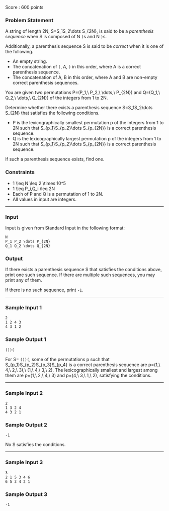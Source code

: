 Score : 600 points

### Problem Statement

A string of length 2N, S=S\_1S\_2\dots S\_{2N}, is said to be a *parenthesis sequence* when S is composed of N `(`s and N `)`s.

Additionally, a parenthesis sequence S is said to be *correct* when it is one of the following.

* An empty string.
* The concatenation of `(`, A, `)` in this order, where A is a correct parenthesis sequence.
* The concatenation of A, B in this order, where A and B are non-empty correct parenthesis sequences.

You are given two permutations P=(P\_1,\ P\_2,\ \dots,\ P\_{2N}) and Q=(Q\_1,\ Q\_2,\ \dots,\ Q\_{2N}) of the integers from 1 to 2N.

Determine whether there exists a parenthesis sequence S=S\_1S\_2\dots S\_{2N} that satisfies the following conditions.

* P is the lexicographically smallest permutation p of the integers from 1 to 2N such that S\_{p\_1}S\_{p\_2}\dots S\_{p\_{2N}} is a correct parenthesis sequence.
* Q is the lexicographically largest permutation p of the integers from 1 to 2N such that S\_{p\_1}S\_{p\_2}\dots S\_{p\_{2N}} is a correct parenthesis sequence.

If such a parenthesis sequence exists, find one.

### Constraints

* 1 \leq N \leq 2 \times 10^5
* 1 \leq P\_i,Q\_i \leq 2N
* Each of P and Q is a permutation of 1 to 2N.
* All values in input are integers.

---

### Input

Input is given from Standard Input in the following format:

```
N
P_1 P_2 \dots P_{2N}
Q_1 Q_2 \dots Q_{2N}
```

### Output

If there exists a parenthesis sequence S that satisfies the conditions above, print one such sequence. If there are multiple such sequences, you may print any of them.

If there is no such sequence, print `-1`.

---

### Sample Input 1

```
2
1 2 4 3
4 3 1 2
```

### Sample Output 1

```
())(
```

For S= `())(`, some of the permutations p such that S\_{p\_1}S\_{p\_2}S\_{p\_3}S\_{p\_4} is a correct parenthesis sequence are p=(1,\ 4,\ 2,\ 3),\ (1,\ 4,\ 3,\ 2). The lexicographically smallest and largest among them are p=(1,\ 2,\ 4,\ 3) and p=(4,\ 3,\ 1,\ 2), satisfying the conditions.

---

### Sample Input 2

```
2
1 3 2 4
4 3 2 1
```

### Sample Output 2

```
-1
```

No S satisfies the conditions.

---

### Sample Input 3

```
3
2 1 5 3 4 6
6 5 3 4 2 1
```

### Sample Output 3

```
-1
```